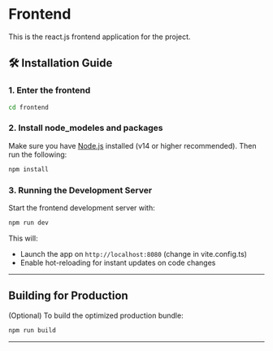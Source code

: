 # Frontend

This is the react.js frontend application for the project.

## 🛠 Installation Guide

### 1. Enter the frontend

```bash
cd frontend
```

### 2. Install node_modeles and packages

Make sure you have [Node.js](https://nodejs.org/) installed (v14 or higher recommended). Then run the following:

```bash
npm install
```

### 3. Running the Development Server

Start the frontend development server with:

```bash
npm run dev
```

This will:

- Launch the app on `http://localhost:8080` (change in vite.config.ts)  
- Enable hot-reloading for instant updates on code changes

---

## Building for Production

(Optional) To build the optimized production bundle:

```bash
npm run build
```

---

